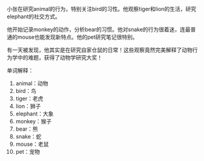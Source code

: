 小张在研究animal的行为，特别关注bird的习性。他观察tiger和lion的生活，研究elephant的社交方式。

他开始记录monkey的动作，分析bear的习惯。他对snake的行为很着迷，连最普通的mouse也能发现新特点。他的pet研究笔记很特别。

有一天被发现，他其实是在研究自家仓鼠的日常！这些观察竟然完美解释了动物行为学中的难题，获得了动物学研究大奖！

单词解释：
1. animal：动物
2. bird：鸟
3. tiger：老虎
4. lion：狮子
5. elephant：大象
6. monkey：猴子
7. bear：熊
8. snake：蛇
9. mouse：老鼠
10. pet：宠物 